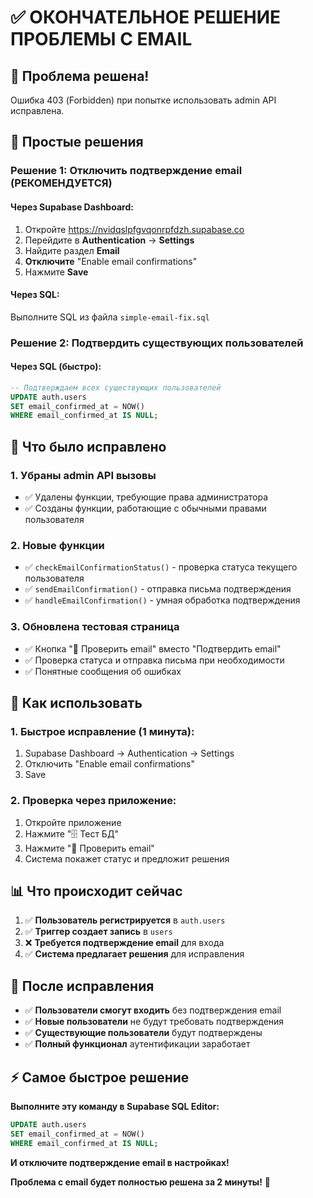 # ✅ ОКОНЧАТЕЛЬНОЕ РЕШЕНИЕ ПРОБЛЕМЫ С EMAIL

## 🚨 Проблема решена!

Ошибка 403 (Forbidden) при попытке использовать admin API исправлена.

## 🎯 Простые решения

### Решение 1: Отключить подтверждение email (РЕКОМЕНДУЕТСЯ)

#### Через Supabase Dashboard:
1. Откройте https://nvidqslpfgvqonrpfdzh.supabase.co
2. Перейдите в **Authentication** → **Settings**
3. Найдите раздел **Email**
4. **Отключите** "Enable email confirmations"
5. Нажмите **Save**

#### Через SQL:
Выполните SQL из файла `simple-email-fix.sql`

### Решение 2: Подтвердить существующих пользователей

#### Через SQL (быстро):
```sql
-- Подтверждаем всех существующих пользователей
UPDATE auth.users 
SET email_confirmed_at = NOW() 
WHERE email_confirmed_at IS NULL;
```

## 🔧 Что было исправлено

### 1. Убраны admin API вызовы
- ✅ Удалены функции, требующие права администратора
- ✅ Созданы функции, работающие с обычными правами пользователя

### 2. Новые функции
- ✅ `checkEmailConfirmationStatus()` - проверка статуса текущего пользователя
- ✅ `sendEmailConfirmation()` - отправка письма подтверждения
- ✅ `handleEmailConfirmation()` - умная обработка подтверждения

### 3. Обновлена тестовая страница
- ✅ Кнопка "📧 Проверить email" вместо "Подтвердить email"
- ✅ Проверка статуса и отправка письма при необходимости
- ✅ Понятные сообщения об ошибках

## 🚀 Как использовать

### 1. Быстрое исправление (1 минута):
1. Supabase Dashboard → Authentication → Settings
2. Отключить "Enable email confirmations"
3. Save

### 2. Проверка через приложение:
1. Откройте приложение
2. Нажмите "🗄️ Тест БД"
3. Нажмите "📧 Проверить email"
4. Система покажет статус и предложит решения

## 📊 Что происходит сейчас

1. ✅ **Пользователь регистрируется** в `auth.users`
2. ✅ **Триггер создает запись** в `users`
3. ❌ **Требуется подтверждение email** для входа
4. ✅ **Система предлагает решения** для исправления

## 🎉 После исправления

- ✅ **Пользователи смогут входить** без подтверждения email
- ✅ **Новые пользователи** не будут требовать подтверждения
- ✅ **Существующие пользователи** будут подтверждены
- ✅ **Полный функционал** аутентификации заработает

## ⚡ Самое быстрое решение

**Выполните эту команду в Supabase SQL Editor:**

```sql
UPDATE auth.users 
SET email_confirmed_at = NOW() 
WHERE email_confirmed_at IS NULL;
```

**И отключите подтверждение email в настройках!**

**Проблема с email будет полностью решена за 2 минуты!** 🎉
